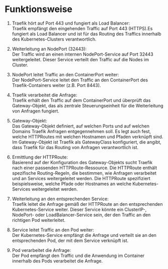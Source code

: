 # Funktionsweise

1. Traefik hört auf Port 443 und fungiert als Load Balancer:  
Traefik empfängt den eingehenden Traffic auf Port 443 (HTTPS).Es fungiert als Load Balancer und ist für das Routing des Traffics innerhalb des Kubernetes-Clusters verantwortlich.  

1. Weiterleitung an NodePort (32443):  
Der Traffic wird an einen internen NodePort-Service auf Port 32443 weitergeleitet. Dieser Service verteilt den Traffic auf die Nodes im Cluster.  

1. NodePort leitet Traffic an den ContainerPort weiter:  
Der NodePort-Service leitet den Traffic an den ContainerPort des Traefik-Containers weiter (z.B. Port 8443).  

1. Traefik verarbeitet die Anfrage:  
Traefik erhält den Traffic auf dem ContainerPort und überprüft das Gateway-Objekt, das als zentrale Steuerungseinheit für die Weiterleitung von Anfragen fungiert.  

1. Gateway-Objekt:  
Das Gateway-Objekt definiert, auf welchen Ports und auf welchen Domains Traefik Anfragen entgegennehmen soll. Es legt auch fest, welche HTTPRoutes mit welchen Hostnamen und Pfaden verknüpft sind.
Im Gateway-Objekt ist Traefik als GatewayClass konfiguriert, die angibt, dass Traefik für das Routing von Anfragen verantwortlich ist.  

1. Ermittlung der HTTPRoute:  
Basierend auf der Konfiguration des Gateway-Objekts sucht Traefik nach einer passenden HTTPRoute-Ressource. Die HTTPRoute enthält spezifische Routing-Regeln, die bestimmen, wie Anfragen verarbeitet und an Services weitergeleitet werden.
Die HTTPRoute spezifiziert beispielsweise, welche Pfade oder Hostnames an welche Kubernetes-Services weitergeleitet werden.  

1. Weiterleitung an den entsprechenden Service:  
Traefik leitet die Anfrage gemäß der HTTPRoute an den entsprechenden Kubernetes-Service weiter. Dieser Service könnte ein ClusterIP-, NodePort- oder LoadBalancer-Service sein, der den Traffic an den richtigen Pod weiterleitet.  

1. Service leitet Traffic an den Pod weiter:  
Der Kubernetes-Service empfängt die Anfrage und verteilt sie an den entsprechenden Pod, der mit dem Service verknüpft ist.  

1. Pod verarbeitet die Anfrage:  
Der Pod empfängt den Traffic und die Anwendung im Container innerhalb des Pods verarbeitet die Anfrage.
